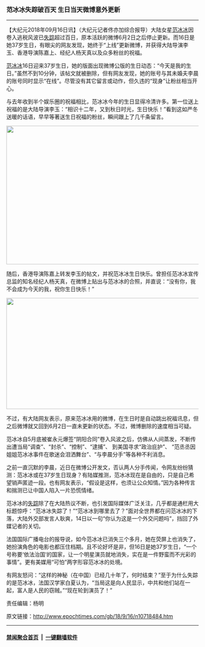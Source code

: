 ### 范冰冰失踪破百天 生日当天微博意外更新
------------------------

<p>【大纪元2018年09月16日讯】（大纪元记者佟亦加综合报导）大陆女星<a href="http://www.epochtimes.com/gb/tag/%E8%8C%83%E5%86%B0%E5%86%B0.html">范冰冰</a>因卷入逃税风波已<a href="http://www.epochtimes.com/gb/tag/%E5%A4%B1%E8%B8%AA.html">失踪</a>超过百日，原本活跃的微博6月2日之后停止更新。而16日是她37岁生日，有眼尖的网友发现，她终于“上线”更新微博，并获得大陆导演李玉、香港导演陈嘉上、经纪人杨天真以及众多粉丝的祝福。</p>
<p><a href="http://www.epochtimes.com/gb/tag/%E8%8C%83%E5%86%B0%E5%86%B0.html">范冰冰</a>16日迎来37岁生日，她的版面出现微博公版的生日动态：“今天是我的生日。”虽然不到10分钟，该帖文就被删除，但有网友发现，她的账号与其未婚夫李晨的账号同时显示“在线”。尽管没有其它留言或动作，但久违的“现身”让粉丝相当开心。</p>
<p>与去年收到半个娱乐圈的祝福相比，范冰冰今年的生日显得冷清许多。第一位送上祝福的是大陆导演李玉：“相识十二年，又到秋日时光，生日快乐！”看到这如严冬送暖的话语，早早等著送生日祝福的粉丝，瞬间跟上了几千条留言。</p>
<p><img class="aligncenter wp-image-10718493 size-large" src="http://i.epochtimes.com/assets/uploads/2018/09/Screen-Shot-09-16-18-at-09.10-AM-600x363.jpg" alt="" width="600" height="363" /></p>
<p>随后，香港导演陈嘉上转发李玉的帖文，并祝范冰冰生日快乐。曾担任范冰冰宣传总监的知名经纪人杨天真，在微博上贴出与范冰冰的合照，并直说：“没有你，我不会成为今天的我，祝你生日快乐！”</p>
<p><img class="aligncenter size-large wp-image-10718521" src="http://i.epochtimes.com/assets/uploads/2018/09/Screen-Shot-09-16-18-at-10.51-AM-600x291.jpg" alt="" width="600" height="291" /></p>
<p>不过，有大陆网友表示，原来范冰冰用的微博，在生日时是自动跳出祝福讯息，但之后微博就又回到6月2日一直未更新的状态。不过，微博删除的速度相当可疑。</p>
<p>范冰冰自5月底被崔永元爆签“阴阳合同”卷入风波之后，仿佛从人间蒸发，不断传出遭当局“调查”、“封杀”、“控制”、“逮捕”、 到美国寻求“政治庇护”、 “范丞丞因姐姐范冰冰事件在歌迷会泪洒舞台”、“与李晨分手”等各种不利消息。</p>
<p>之前一直沉默的李晨，近日在微博公开发文，否认两人分手传闻，令网友纷纷猜测：范冰冰或在37岁生日现身？有陆媒推测，范冰冰现在是自由的，只是自己希望销声匿迹一段。也有网友表示，“假设是这样，也须让公众知情。”因为各种传言和揣测已让中国人陷入一片恐慌情绪。</p>
<p>范冰冰的<a href="http://www.epochtimes.com/gb/tag/%E5%A4%B1%E8%B8%AA.html">失踪</a>除了在大陆热议不断，也引发国际媒体广泛关注，几乎都是通栏用大标题惊呼：“范冰冰失踪了！”“范冰冰到哪里去了？”面对全世界都在问范冰冰的下落，大陆外交部发言人耿爽，14日以一句“你认为这是一个外交问题吗”，挡回了外媒记者的关切。</p>
<p>法国国际广播电台的报导说，如今范冰冰已消失三个多月，她在荧屏上也消失了，她扮演角色的电影也都压住档期。且不论好坏是非，但16日是她37岁生日，“一个号称要‘依法治国’的国家，让一个明星演员就地消失，实在是一件野蛮而不光彩的事情”。更有美媒用“可怕”两字形容范冰冰的处境。</p>
<p>有网友怒问：“这样的神秘（在中国）已经几十年了，何时结束？”至于为什么失踪的是范冰冰，法国汉学家白夏认为，“当局这是向人民显示，中共和他们站在一起，富人是人民的窃贼。”“现在轮到演员了！”</p>
<p>责任编辑：杨明</p>

原文链接：http://www.epochtimes.com/gb/18/9/16/n10718484.htm


------------------------
#### [禁闻聚合首页](https://github.com/gfw-breaker/banned-news/blob/master/README.md) &nbsp;|&nbsp;  [一键翻墙软件](https://github.com/gfw-breaker/nogfw/blob/master/README.md)